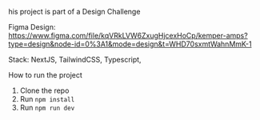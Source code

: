 his project is part of a Design Challenge

Figma Design: https://www.figma.com/file/kqVRkLVW6ZxugHjcexHoCp/kemper-amps?type=design&node-id=0%3A1&mode=design&t=WHD70sxmtWahnMmK-1

Stack: NextJS, TailwindCSS, Typescript,

How to run the project

1. Clone the repo
2. Run `npm install`
3. Run `npm run dev`
